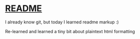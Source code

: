 # [README](README.md)
I already know git, but today I learned readme markup :)

Re-learned and learned a tiny bit about plaintext html formatting
